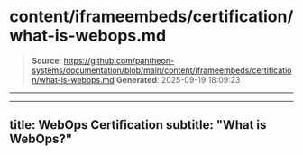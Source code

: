 # content/iframeembeds/certification/what-is-webops.md

> **Source**: https://github.com/pantheon-systems/documentation/blob/main/content/iframeembeds/certification/what-is-webops.md
> **Generated**: 2025-09-19 18:09:23

---

---
title: WebOps Certification
subtitle: "What is WebOps?"
---

<Partial file="certification-guide/what-is-webops.md" />
